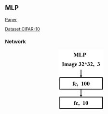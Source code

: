 ## MLP

[Paper](http://www.cs.toronto.edu/~bonner/courses/2016s/csc321/readings/Learning%20representations%20by%20back-propagating%20errors.pdf)

[Dataset:CIFAR-10](http://www.cs.toronto.edu/~kriz/cifar.html) 

### Network
<div align='center'>
  <img src='https://github.com/Luxlios/Figure/blob/main/CNN/MLP.png'height='200'>
</div>
